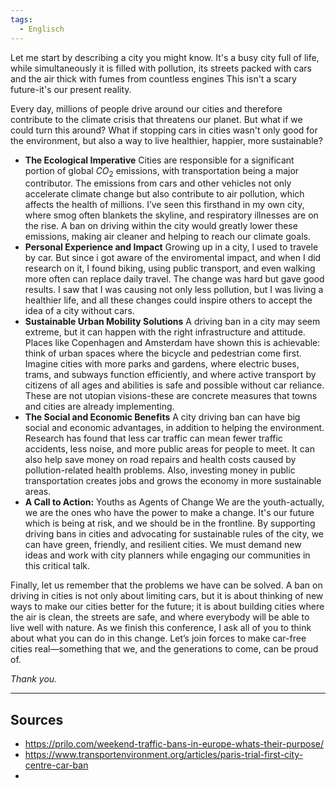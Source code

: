 ```yaml
---
tags:
  - Englisch
---
```

Let me start by describing a city you might know. It's a busy city full of life, while simultaneously it is filled with pollution, its streets packed with cars and the air thick with fumes from countless engines This isn't a scary future-it's our present reality.  
  
Every day, millions of people drive around our cities and therefore contribute to the climate crisis that threatens our planet. But what if we could turn this around? What if stopping cars in cities wasn't only good for the environment, but also a way to live healthier, happier, more sustainable?  
  
 - **The Ecological Imperative** Cities are responsible for a significant portion of global $CO_2$ emissions, with transportation being a major contributor. The emissions from cars and other vehicles not only accelerate climate change but also contribute to air pollution, which affects the health of millions. I’ve seen this firsthand in my own city, where smog often blankets the skyline, and respiratory illnesses are on the rise. A ban on driving within the city would greatly lower these emissions, making air cleaner and helping to reach our climate goals.
- **Personal Experience and Impact** Growing up in a city, I used to travele by car. But since i got aware of the enviromental impact, and when I did research on it, I found biking, using public transport, and even walking more often can replace daily travel. The change was hard but gave good results. I saw that I was causing not only less pollution, but I was living a healthier life, and all these changes could inspire others to accept the idea of a city without cars.
- **Sustainable Urban Mobility Solutions** A driving ban in a city may seem extreme, but it can happen with the right infrastructure and attitude. Places like Copenhagen and Amsterdam have shown this is achievable: think of urban spaces where the bicycle and pedestrian come first. Imagine cities with more parks and gardens, where electric buses, trams, and subways function efficiently, and where active transport by citizens of all ages and abilities is safe and possible without car reliance. These are not utopian visions-these are concrete measures that towns and cities are already implementing.
- **The Social and Economic Benefits** A city driving ban can have big social and economic advantages, in addition to helping the environment. Research has found that less car traffic can mean fewer traffic accidents, less noise, and more public areas for people to meet. It can also help save money on road repairs and health costs caused by pollution-related health problems. Also, investing money in public transportation creates jobs and grows the economy in more sustainable areas.  
- **A Call to Action:** Youths as Agents of Change We are the youth-actually, we are the ones who have the power to make a change. It's our future which is being at risk, and we should be in the frontline. By supporting driving bans in cities and advocating for sustainable rules of the city, we can have green, friendly, and resilient cities. We must demand new ideas and work with city planners while engaging our communities in this critical talk. 

Finally, let us remember that the problems we have can be solved. A ban on driving in cities is not only about limiting cars, but it is about thinking of new ways to make our cities better for the future; it is about building cities where the air is clean, the streets are safe, and where everybody will be able to live well with nature. As we finish this conference, I ask all of you to think about what you can do in this change. Let’s join forces to make car-free cities real—something that we, and the generations to come, can be proud of.

_Thank you._

---
## Sources
- https://prilo.com/weekend-traffic-bans-in-europe-whats-their-purpose/
- https://www.transportenvironment.org/articles/paris-trial-first-city-centre-car-ban
- 
